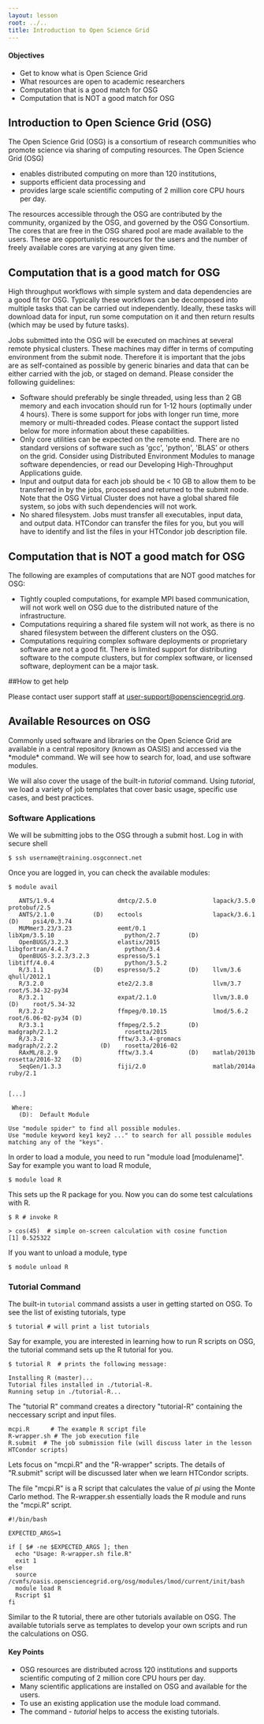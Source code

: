 ```yaml
---
layout: lesson
root: ../..
title: Introduction to Open Science Grid 
---
```

<div class="objectives" markdown="1">

#### Objectives
*   Get to know what is Open Science Grid
*   What resources are open to academic researchers
*   Computation that is a good match for OSG
*   Computation that is NOT a good match for OSG

</div>

## Introduction to Open Science Grid (OSG)  

The Open Science Grid (OSG) is a consortium of research communities who promote science 
via sharing of computing resources. The Open Science Grid (OSG)
<ul> 
<li> enables distributed computing on more than 120 institutions, </li>
<li> supports efficient data processing and  </li>
<li> provides large scale scientific computing of 2 million core CPU hours per day.   </li>
</ul> 


The resources accessible through the OSG are contributed by the community, organized by 
the OSG, and governed by the OSG Consortium. The cores that are free in the OSG shared pool 
are made available to the users. These are 
opportunistic resources for the users and the number of freely available 
cores are varying at any given time. 



## Computation that is a good match for OSG 

High throughput workflows with simple system and data dependencies are a good 
fit for OSG. Typically these workflows can be decomposed into multiple
tasks that can be carried out independently.  Ideally, these tasks will download 
data for input, run some computation on it and then return results (which may be 
used by future tasks).

Jobs submitted into the OSG will be executed on machines at several 
remote physical clusters. These machines may differ in terms of computing 
environment from the submit node. Therefore it is important that the jobs are 
as self-contained as possible by generic binaries and data that can be either 
carried with the job, or staged on demand. Please consider the following 
guidelines:
<ul>
<li>   Software should preferably be single threaded, using less than 2 GB memory and 
    each invocation should run for 1-12 hours (optimally under 4 hours). There is 
    some support for jobs with longer run time, more memory or multi-threaded codes. 
    Please contact the support listed below for more information about these 
    capabilities.</li>
<li>   Only core utilities can be expected on the remote end. There are no standard 
    versions of software such as 'gcc', 'python', 'BLAS' or others on the grid. 
    Consider using Distributed Environment Modules to manage software dependencies, 
    or read our Developing High-Throughput Applications guide.</li>
<li>   Input and output data for each job should be < 10 GB to allow them to be 
    transferred in by the jobs, processed and returned to the submit node. Note 
    that the OSG Virtual Cluster does not have a global shared file 
    system, so jobs with such dependencies will not work.</li>
<li>   No shared filesystem. Jobs must transfer all executables, input data, and 
    output data. HTCondor can transfer the files for you, but you will have to 
    identify and list the files in your HTCondor job description file. </li>
</ul>

## Computation that is NOT a good match for OSG 

The following are examples of computations that are NOT good matches for 
OSG:
<ul>
<li>   Tightly coupled computations, for example MPI based communication, will 
    not work well on OSG due to the distributed nature of the infrastructure.</li>
<li>   Computations requiring a shared file system will not work, as there is 
    no shared filesystem between the different clusters on the OSG.</li>
<li>   Computations requiring complex software deployments or proprietary software 
    are not a good fit.  There is limited support for distributing software to 
    the compute clusters, but for complex software, or licensed software, 
    deployment can be a major task.</li>
</ul>

##How to get help 

Please contact user support staff at [user-support@opensciencegrid.org](mailto:user-support@opensciencegrid.org).


<h2> Available Resources on OSG </h2> 
Commonly used software and libraries on the Open Science Grid are available in a
central repository (known as OASIS) and accessed via the *module* command. We will see how to 
search for, load, and use software modules.

We will also cover the usage of the built-in *tutorial* command. Using *tutorial*,
we load a variety of job templates that cover basic usage, specific use cases, and best practices.

<h3> Software Applications </h3>

We will be submitting jobs to the OSG through a submit host.
Log in with secure shell  

~~~
$ ssh username@training.osgconnect.net
~~~



Once you are logged in, you can check the available modules: 

~~~
$ module avail
 
   ANTS/1.9.4                  dmtcp/2.5.0                lapack/3.5.0                     protobuf/2.5
   ANTS/2.1.0           (D)    ectools                    lapack/3.6.1              (D)    psi4/0.3.74
   MUMmer3.23/3.23             eemt/0.1                   libXpm/3.5.10                    python/2.7        (D)
   OpenBUGS/3.2.3              elastix/2015               libgfortran/4.4.7                python/3.4
   OpenBUGS-3.2.3/3.2.3        espresso/5.1               libtiff/4.0.4                    python/3.5.2
   R/3.1.1              (D)    espresso/5.2        (D)    llvm/3.6                         qhull/2012.1
   R/3.2.0                     ete2/2.3.8                 llvm/3.7                         root/5.34-32-py34
   R/3.2.1                     expat/2.1.0                llvm/3.8.0                (D)    root/5.34-32
   R/3.2.2                     ffmpeg/0.10.15             lmod/5.6.2                       root/6.06-02-py34 (D)
   R/3.3.1                     ffmpeg/2.5.2        (D)    madgraph/2.1.2                   rosetta/2015
   R/3.3.2                     fftw/3.3.4-gromacs         madgraph/2.2.2            (D)    rosetta/2016-02
   RAxML/8.2.9                 fftw/3.3.4          (D)    matlab/2013b                     rosetta/2016-32   (D)
   SeqGen/1.3.3                fiji/2.0                   matlab/2014a                     ruby/2.1

 
[...]

 Where:
   (D):  Default Module
 
Use "module spider" to find all possible modules.
Use "module keyword key1 key2 ..." to search for all possible modules matching any of the "keys".
~~~

In order to load a module, you need to run "module load [modulename]".  Say for
example you want to load R module, 

~~~
$ module load R 
~~~

This sets up the R package for you. Now you can do some test calculations with R. 

~~~
$ R # invoke R  

> cos(45)  # simple on-screen calculation with cosine function
[1] 0.525322

~~~

If you want to unload a module, type 

~~~
$ module unload R 
~~~

<h3> Tutorial Command </h3> 

The built-in `tutorial` command assists a user in getting started on OSG.  To see the list of existing tutorials, type

~~~
$ tutorial # will print a list tutorials
~~~

Say for example, you are interested in learning how to run R scripts on OSG, the 
tutorial command sets up the R tutorial for you. 

~~~
$ tutorial R  # prints the following message:

Installing R (master)...
Tutorial files installed in ./tutorial-R.
Running setup in ./tutorial-R...
~~~ 

The "tutorial R" command creates a directory "tutorial-R" containing the neccessary script and input files. 

~~~
mcpi.R      # The example R script file
R-wrapper.sh # The job execution file 
R.submit  # The job submission file (will discuss later in the lesson HTCondor scripts)
~~~

Lets focus on "mcpi.R" and the "R-wrapper" scripts. The details of "R.submit" script 
will be discussed later when we learn HTCondor scripts.  

The file "mcpi.R" is a R script that calculates the value of *pi* using the Monte Carlo
method.  The R-wrapper.sh essentially loads the R module and runs the "mcpi.R" 
script. 

~~~
#!/bin/bash

EXPECTED_ARGS=1

if [ $# -ne $EXPECTED_ARGS ]; then
  echo "Usage: R-wrapper.sh file.R"
  exit 1
else
  source /cvmfs/oasis.opensciencegrid.org/osg/modules/lmod/current/init/bash
  module load R
  Rscript $1
fi
~~~

Similar to the R tutorial, there are other tutorials available on OSG. The available 
tutorials serve as templates to develop your own scripts and run the 
calculations on OSG. 

<div class="keypoints" markdown="1">

#### Key Points
*   OSG resources are distributed across 120 institutions and  supports scientific computing of 2 million core CPU hours per day.   
*   Many scientific applications are installed on OSG and available for the users. 
*   To use an existing application use the module load command. 
*   The command - *tutorial* helps to access the existing tutorials.  
</div>



